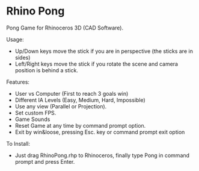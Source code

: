 # Rhino Pong

Pong Game for Rhinoceros 3D (CAD Software).

Usage:
* Up/Down keys move the stick if you are in perspective (the sticks are in sides) 
* Left/Right keys  move the stick if you rotate the scene and camera position is behind a stick.

Features:
* User vs Computer (First to reach 3 goals win)
* Different IA Levels (Easy, Medium, Hard, Impossible)
* Use any view (Parallel or Projection).
* Set custom FPS.
* Game Sounds 
* Reset Game at any time by command prompt option.
* Exit by win&loose, pressing Esc. key or command prompt exit option

To Install: 
* Just drag RhinoPong.rhp to Rhinoceros, finally type Pong in command prompt and press Enter.
